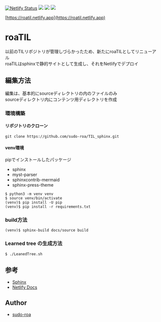 [![Netlify Status](https://api.netlify.com/api/v1/badges/38b7806e-2069-44f0-a377-07a660e6841c/deploy-status)](https://app.netlify.com/sites/roatil/deploys)
![](https://img.shields.io/badge/github/pipenv/locked/python-version/:v3.7/:hoge)
![](https://img.shields.io/badge/python-3.7-blue.svg)
![](https://img.shields.io/badge/sphinx-4.5.0-blue.svg)

[https://roatil.netlify.app](https://roatil.netlify.app)

# roaTIL
以前のTILリポジトリが管理しづらかったため、新たにroaTILとしてリニューアル<br>
roaTILはsphinxで静的サイトとして生成し、それをNetlifyでデプロイ

## 編集方法
編集は、基本的にsourceディレクトリの内のファイルのみ<br>
sourceディレクトリ内にコンテンツ用ディレクトリを作成<br>

### 環境構築
#### リポジトリのクローン
```
git clone https://github.com/sudo-roa/TIL_sphinx.git
```

#### venv環境
pipでインストールしたパッケージ
- sphinx
- myst-parser
- sphinxcontrib-mermaid
- sphinx-press-theme

```
$ python3 -m venv venv
$ source venv/bin/activate
(venv)$ pip install -U pip
(venv)$ pip install -r requirements.txt
```

### build方法
```
(venv)$ sphinx-build docs/source build
```

### Learned tree の生成方法
```
$ ./LeanedTree.sh
```

## 参考
- [Sphinx](https://www.sphinx-doc.org/en/master/)
- [Netlify Docs](https://docs.netlify.com/)

## Author
- [sudo-roa](https://github.com/sudo-roa)
